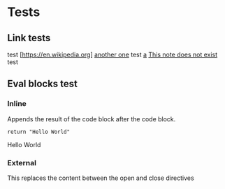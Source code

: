 # Tests


## Link tests

test
[https://en.wikipedia.org]
[another one](https://google.com)
test
[a](a.md)
[This note does not exist](gamer/)
test


## Eval blocks test


### Inline

Appends the result of the code block after the code block.

```lua, eval
return "Hello World"
```
Hello World

### External

This replaces the content between the open and close directives

<!-- NVN_EVAL ./my_eval_script.lua --> 
<!-- NVN_EVAL end -->
